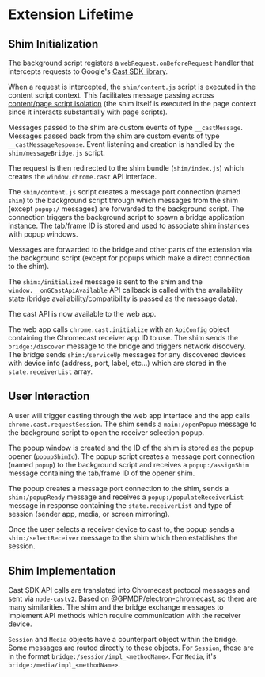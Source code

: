 # Extension Lifetime

## Shim Initialization

The background script registers a `webRequest.onBeforeRequest` handler that intercepts requests to Google's [Cast SDK library](https://developers.google.com/cast/docs/developers#chrome_sender_api_library).

When a request is intercepted, the `shim/content.js` script is executed in the content script context. This facilitates message passing across [content/page script isolation](https://developer.mozilla.org/en-US/docs/Mozilla/Add-ons/WebExtensions/Sharing_objects_with_page_scripts) (the shim itself is executed in the page context since it interacts substantially with page scripts).  

Messages passed to the shim are custom events of type `__castMessage`. Messages passed back from the shim are custom events of type `__castMessageResponse`. Event listening and creation is handled by the `shim/messageBridge.js` script.

The request is then redirected to the shim bundle (`shim/index.js`) which creates the `window.chrome.cast` API interface.

The `shim/content.js` script creates a message port connection (named `shim`) to the background script through which messages from the shim (except `popup:/` messages) are forwarded to the background script. The connection triggers the background script to spawn a bridge application instance. The tab/frame ID is stored and used to associate shim instances with popup windows.

Messages are forwarded to the bridge and other parts of the extension via the background script (except for popups which make a direct connection to the shim).

The `shim:/initialized` message is sent to the shim and the `window.__onGCastApiAvailable` API callback is called with the availability state (bridge availability/compatibility is passed as the message data).

The cast API is now available to the web app.

The web app calls `chrome.cast.initialize` with an `ApiConfig` object containing the Chromecast receiver app ID to use. The shim sends the `bridge:/discover` message to the bridge and triggers network discovery. The bridge sends `shim:/serviceUp` messages for any discovered devices with device info (address, port, label, etc...) which are stored in the `state.receiverList` array.


## User Interaction

A user will trigger casting through the web app interface and the app calls `chrome.cast.requestSession`. The shim sends a `main:/openPopup` message to the background script to open the receiver selection popup.

The popup window is created and the ID of the shim is stored as the popup opener (`popupShimId`). The popup script creates a message port connection (named `popup`) to the background script and receives a `popup:/assignShim` message containing the tab/frame ID of the opener shim.

The popup creates a message port connection to the shim, sends a `shim:/popupReady` message and receives a `popup:/populateReceiverList` message in response containing the `state.receiverList` and type of session (sender app, media, or screen mirroring).

Once the user selects a receiver device to cast to, the popup sends a `shim:/selectReceiver` message to the shim which then establishes the session.


## Shim Implementation

Cast SDK API calls are translated into Chromecast protocol messages and sent via `node-castv2`. Based on [@GPMDP/electron-chromecast](https://github.com/GPMDP/electron-chromecast), so there are many similarities. The shim and the bridge exchange messages to implement API methods which require communication with the receiver device.

`Session` and `Media` objects have a counterpart object within the bridge. Some messages are routed directly to these objects. For `Session`, these are in the format `bridge:/session/impl_<methodName>`. For `Media`, it's `bridge:/media/impl_<methodName>`.
